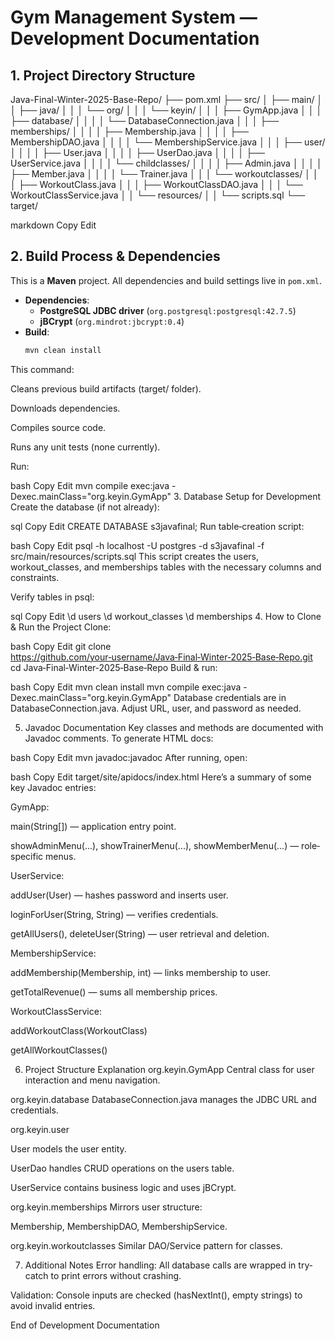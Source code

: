 # Gym Management System — Development Documentation

## 1. Project Directory Structure

Java-Final-Winter-2025-Base-Repo/
├── pom.xml
├── src/
│   ├── main/
│   │   ├── java/
│   │   │   └── org/
│   │   │       └── keyin/
│   │   │           ├── GymApp.java
│   │   │           ├── database/
│   │   │           │   └── DatabaseConnection.java
│   │   │           ├── memberships/
│   │   │           │   ├── Membership.java
│   │   │           │   ├── MembershipDAO.java
│   │   │           │   └── MembershipService.java
│   │   │           ├── user/
│   │   │           │   ├── User.java
│   │   │           │   ├── UserDao.java
│   │   │           │   ├── UserService.java
│   │   │           │   └── childclasses/
│   │   │           │       ├── Admin.java
│   │   │           │       ├── Member.java
│   │   │           │       └── Trainer.java
│   │   │           └── workoutclasses/
│   │   │               ├── WorkoutClass.java
│   │   │               ├── WorkoutClassDAO.java
│   │   │               └── WorkoutClassService.java
│   │   └── resources/
│   │       └── scripts.sql
└── target/

markdown
Copy
Edit

## 2. Build Process & Dependencies

This is a **Maven** project. All dependencies and build settings live in `pom.xml`.

- **Dependencies**:
  - **PostgreSQL JDBC driver** (`org.postgresql:postgresql:42.7.5`)
  - **jBCrypt** (`org.mindrot:jbcrypt:0.4`)
- **Build**:
  ```bash
  mvn clean install
This command:

Cleans previous build artifacts (target/ folder).

Downloads dependencies.

Compiles source code.

Runs any unit tests (none currently).

Run:

bash
Copy
Edit
mvn compile exec:java -Dexec.mainClass="org.keyin.GymApp"
3. Database Setup for Development
Create the database (if not already):

sql
Copy
Edit
CREATE DATABASE s3javafinal;
Run table‐creation script:

bash
Copy
Edit
psql -h localhost -U postgres -d s3javafinal -f src/main/resources/scripts.sql
This script creates the users, workout_classes, and memberships tables with the necessary columns and constraints.

Verify tables in psql:

sql
Copy
Edit
\d users
\d workout_classes
\d memberships
4. How to Clone & Run the Project
Clone:

bash
Copy
Edit
git clone https://github.com/your‑username/Java‑Final‑Winter‑2025‑Base‑Repo.git
cd Java‑Final‑Winter‑2025‑Base‑Repo
Build & run:

bash
Copy
Edit
mvn clean install
mvn compile exec:java -Dexec.mainClass="org.keyin.GymApp"
Database credentials are in DatabaseConnection.java. Adjust URL, user, and password as needed.

5. Javadoc Documentation
Key classes and methods are documented with Javadoc comments. To generate HTML docs:

bash
Copy
Edit
mvn javadoc:javadoc
After running, open:

bash
Copy
Edit
target/site/apidocs/index.html
Here’s a summary of some key Javadoc entries:

GymApp:

main(String[]) — application entry point.

showAdminMenu(...), showTrainerMenu(...), showMemberMenu(...) — role‐specific menus.

UserService:

addUser(User) — hashes password and inserts user.

loginForUser(String, String) — verifies credentials.

getAllUsers(), deleteUser(String) — user retrieval and deletion.

MembershipService:

addMembership(Membership, int) — links membership to user.

getTotalRevenue() — sums all membership prices.

WorkoutClassService:

addWorkoutClass(WorkoutClass)

getAllWorkoutClasses()

6. Project Structure Explanation
org.keyin.GymApp
Central class for user interaction and menu navigation.

org.keyin.database
DatabaseConnection.java manages the JDBC URL and credentials.

org.keyin.user

User models the user entity.

UserDao handles CRUD operations on the users table.

UserService contains business logic and uses jBCrypt.

org.keyin.memberships
Mirrors user structure:

Membership, MembershipDAO, MembershipService.

org.keyin.workoutclasses
Similar DAO/Service pattern for classes.

7. Additional Notes
Error handling: All database calls are wrapped in try‐catch to print errors without crashing.

Validation: Console inputs are checked (hasNextInt(), empty strings) to avoid invalid entries.

End of Development Documentation